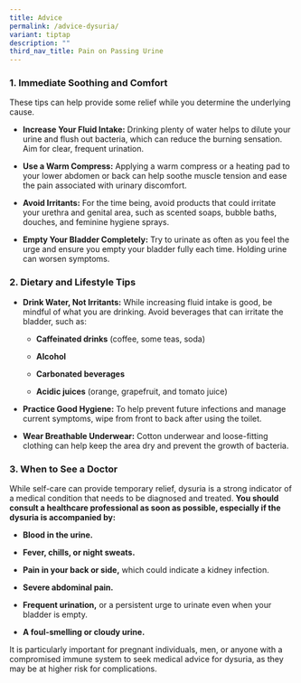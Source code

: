 ```yaml
---
title: Advice
permalink: /advice-dysuria/
variant: tiptap
description: ""
third_nav_title: Pain on Passing Urine
---
```

<h3>1. Immediate Soothing and Comfort</h3>
<p></p>
<p>These tips can help provide some relief while you determine the underlying
cause.</p>
<ul>
<li>
<p><strong>Increase Your Fluid Intake:</strong> Drinking plenty of water helps
to dilute your urine and flush out bacteria, which can reduce the burning
sensation. Aim for clear, frequent urination.</p>
</li>
<li>
<p><strong>Use a Warm Compress:</strong> Applying a warm compress or a heating
pad to your lower abdomen or back can help soothe muscle tension and ease
the pain associated with urinary discomfort.</p>
</li>
<li>
<p><strong>Avoid Irritants:</strong> For the time being, avoid products that
could irritate your urethra and genital area, such as scented soaps, bubble
baths, douches, and feminine hygiene sprays.</p>
</li>
<li>
<p><strong>Empty Your Bladder Completely:</strong> Try to urinate as often
as you feel the urge and ensure you empty your bladder fully each time.
Holding urine can worsen symptoms.</p>
<p></p>
</li>
</ul>
<h3>2. Dietary and Lifestyle Tips</h3>
<p></p>
<ul>
<li>
<p><strong>Drink Water, Not Irritants:</strong> While increasing fluid intake
is good, be mindful of what you are drinking. Avoid beverages that can
irritate the bladder, such as:</p>
<ul>
<li>
<p><strong>Caffeinated drinks</strong> (coffee, some teas, soda)</p>
</li>
<li>
<p><strong>Alcohol</strong>
</p>
</li>
<li>
<p><strong>Carbonated beverages</strong>
</p>
</li>
<li>
<p><strong>Acidic juices</strong> (orange, grapefruit, and tomato juice)</p>
</li>
</ul>
</li>
<li>
<p><strong>Practice Good Hygiene:</strong> To help prevent future infections
and manage current symptoms, wipe from front to back after using the toilet.</p>
</li>
<li>
<p><strong>Wear Breathable Underwear:</strong> Cotton underwear and loose-fitting
clothing can help keep the area dry and prevent the growth of bacteria.</p>
</li>
</ul>
<p></p>
<h3>3. When to See a Doctor</h3>
<p></p>
<p>While self-care can provide temporary relief, dysuria is a strong indicator
of a medical condition that needs to be diagnosed and treated. <strong>You should consult a healthcare professional as soon as possible, especially if the dysuria is accompanied by:</strong>
</p>
<ul>
<li>
<p><strong>Blood in the urine.</strong>
</p>
</li>
<li>
<p><strong>Fever, chills, or night sweats.</strong>
</p>
</li>
<li>
<p><strong>Pain in your back or side,</strong> which could indicate a kidney
infection.</p>
</li>
<li>
<p><strong>Severe abdominal pain.</strong>
</p>
</li>
<li>
<p><strong>Frequent urination,</strong> or a persistent urge to urinate even
when your bladder is empty.</p>
</li>
<li>
<p><strong>A foul-smelling or cloudy urine.</strong>
</p>
<p></p>
</li>
</ul>
<p>It is particularly important for pregnant individuals, men, or anyone
with a compromised immune system to seek medical advice for dysuria, as
they may be at higher risk for complications.</p>